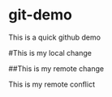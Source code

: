 # git-demo
This is a quick github demo

#This is my local change

##This is my remote change

This is my remote conflict
